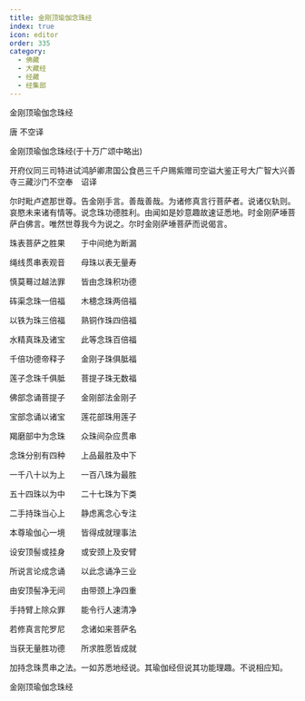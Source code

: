 ```yaml
---
title: 金刚顶瑜伽念珠经
index: true
icon: editor
order: 335
category:
  - 佛藏
  - 大藏经
  - 经藏
  - 经集部
---
```


  金刚顶瑜伽念珠经  

唐 不空译  

金刚顶瑜伽念珠经(于十万广颂中略出)  

开府仪同三司特进试鸿胪卿肃国公食邑三千户赐紫赠司空谥大鉴正号大广智大兴善寺三藏沙门不空奉　诏译  

尔时毗卢遮那世尊。告金刚手言。善哉善哉。为诸修真言行菩萨者。说诸仪轨则。哀愍未来诸有情等。说念珠功德胜利。由闻如是妙意趣故速证悉地。时金刚萨埵菩萨白佛言。唯然世尊我今为说之。尔时金刚萨埵菩萨而说偈言。  

珠表菩萨之胜果　　于中间绝为断漏  

绳线贯串表观音　　母珠以表无量寿  

慎莫蓦过越法罪　　皆由念珠积功德  

砗渠念珠一倍福　　木槵念珠两倍福  

以铁为珠三倍福　　熟铜作珠四倍福  

水精真珠及诸宝　　此等念珠百倍福  

千倍功德帝释子　　金刚子珠俱胝福  

莲子念珠千俱胝　　菩提子珠无数福  

佛部念诵菩提子　　金刚部法金刚子  

宝部念诵以诸宝　　莲花部珠用莲子  

羯磨部中为念珠　　众珠间杂应贯串  

念珠分别有四种　　上品最胜及中下  

一千八十以为上　　一百八珠为最胜  

五十四珠以为中　　二十七珠为下类  

二手持珠当心上　　静虑离念心专注  

本尊瑜伽心一境　　皆得成就理事法  

设安顶髻或挂身　　或安颈上及安臂  

所说言论成念诵　　以此念诵净三业  

由安顶髻净无间　　由带颈上净四重  

手持臂上除众罪　　能令行人速清净  

若修真言陀罗尼　　念诸如来菩萨名  

当获无量胜功德　　所求胜愿皆成就  

加持念珠贯串之法。一如苏悉地经说。其瑜伽经但说其功能理趣。不说相应知。  

金刚顶瑜伽念珠经  

